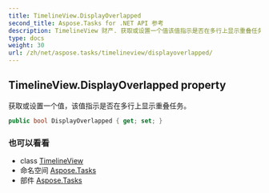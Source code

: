 ```yaml
---
title: TimelineView.DisplayOverlapped
second_title: Aspose.Tasks for .NET API 参考
description: TimelineView 财产. 获取或设置一个值该值指示是否在多行上显示重叠任务
type: docs
weight: 30
url: /zh/net/aspose.tasks/timelineview/displayoverlapped/
---
```

## TimelineView.DisplayOverlapped property

获取或设置一个值，该值指示是否在多行上显示重叠任务。

```csharp
public bool DisplayOverlapped { get; set; }
```

### 也可以看看

* class [TimelineView](../)
* 命名空间 [Aspose.Tasks](../../timelineview/)
* 部件 [Aspose.Tasks](../../../)


